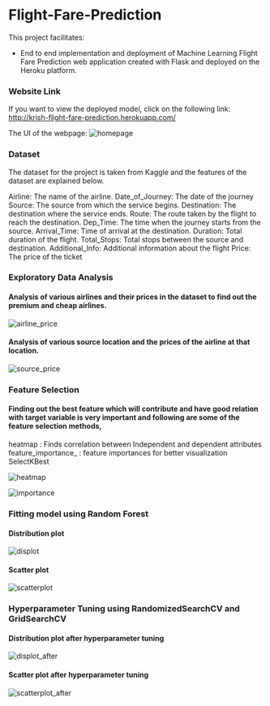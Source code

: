 # Flight-Fare-Prediction

This project facilitates:

* End to end implementation and deployment of Machine Learning Flight Fare Prediction web application created with Flask and deployed on the Heroku platform.

### Website Link

If you want to view the deployed model, click on the following link:
http://krish-flight-fare-prediction.herokuapp.com/

The UI of the webpage:
![homepage][0]

### Dataset

The dataset for the project is taken from Kaggle and the features of the dataset are explained below.

Airline: The name of the airline.
Date_of_Journey: The date of the journey
Source: The source from which the service begins.
Destination: The destination where the service ends.
Route: The route taken by the flight to reach the destination.
Dep_Time: The time when the journey starts from the source.
Arrival_Time: Time of arrival at the destination.
Duration: Total duration of the flight.
Total_Stops: Total stops between the source and destination.
Additional_Info: Additional information about the flight
Price: The price of the ticket


### Exploratory Data Analysis

#### Analysis of various airlines and their prices in the dataset to find out the premium and cheap airlines.

![airline_price][1]

#### Analysis of various source location and the prices of the airline at that location.

![source_price][2]

### Feature Selection

#### Finding out the best feature which will contribute and have good relation with target variable is very important and following are some of the feature selection methods,

heatmap : Finds correlation between Independent and dependent attributes
feature_importance_ : feature importances for better visualization
SelectKBest

![heatmap][3]

![importance][4]

### Fitting model using Random Forest

#### Distribution plot

![displot][5]

#### Scatter plot

![scatterplot][6]

### Hyperparameter Tuning using RandomizedSearchCV and GridSearchCV

#### Distribution plot after hyperparameter tuning

![displot_after][7]

#### Scatter plot after hyperparameter tuning

![scatterplot_after][8]


[0]: images/homepage.png
[1]: images/airline_price.png
[2]: images/source_price.png
[3]: images/heatmap.png
[4]: images/importance.png
[5]: images/displot.png
[6]: images/scatterplot.png
[7]: images/displot_after.png
[8]: images/scatterplot_after.png